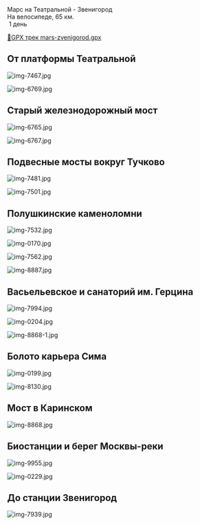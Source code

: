
<link rel="stylesheet" href="../assets-custom/css/style-markdown.css">
<div class="cover-container" style="background-image: url('mars-1200.jpg');">
	<div class="cover-text">
		<div class="cover-title">
            Марс на Театральной - Звенигород
        </div>
		<div class="cover-description">
			<div class="packages-location">
                <img loading="lazy" src="../assets-custom/icon-bike.png" alt="" class="cover-icon">
                <div class="h4-default regular">На велосипеде, 65 км.</div>
            </div>
            <div>
                <img class="cover-icon" loading="lazy" src="../assets-custom/icon-time.png" alt=""  />
                <span>1 день</span>
            </div>
		</div>
	</div>
</div>

<div id="map"></div>

[📍GPX трек mars-zvenigorod.gpx](mars-zvenigorod.gpx)


## От платформы Театральной

![img-7467.jpg](../0-images/zvenigorod/img-7467.jpg)

![img-6769.jpg](../0-images/zvenigorod/img-6769.jpg)

## Старый железнодорожный мост

![img-6765.jpg](../0-images/zvenigorod/img-6765.jpg)

![img-6767.jpg](../0-images/zvenigorod/img-6767.jpg)


## Подвесные мосты вокруг Тучково

![img-7481.jpg](../0-images/zvenigorod/img-7481.jpg)

![img-7501.jpg](../0-images/zvenigorod/img-7501.jpg)


## Полушкинские каменоломни

![img-7532.jpg](../0-images/zvenigorod/img-7532.jpg)

![img-0170.jpg](../0-images/zvenigorod/img-0170.jpg)

![img-7562.jpg](../0-images/zvenigorod/img-7562.jpg)

![img-8887.jpg](../0-images/zvenigorod/img-8887.jpg)




## Васьельевское и санаторий им. Герцина

![img-7994.jpg](../0-images/zvenigorod/img-7994.jpg)

![img-0204.jpg](../0-images/zvenigorod/img-0204.jpg)


![img-8868-1.jpg](../0-images/zvenigorod/img-8868-1.jpg)




## Болото карьера Сима

![img-0199.jpg](../0-images/zvenigorod/img-0199.jpg)

![img-8130.jpg](../0-images/zvenigorod/img-8130.jpg)



## Мост в Каринском

![img-8868.jpg](../0-images/zvenigorod/img-8868.jpg)


## Биостанции и берег Москвы-реки

![img-9955.jpg](../0-images/zvenigorod/img-9955.jpg)

![img-0229.jpg](../0-images/zvenigorod/img-0229.jpg)





## До станции Звенигород

![img-7939.jpg](../0-images/zvenigorod/img-7939.jpg)

















<link href="https://api.mapbox.com/mapbox-gl-js/v3.10.0/mapbox-gl.css" rel="stylesheet">
<script src="https://api.mapbox.com/mapbox-gl-js/v3.10.0/mapbox-gl.js"></script>
<script src="https://cdn.jsdelivr.net/npm/js-yaml@4.1.0/dist/js-yaml.min.js"></script>
<script src="../assets-custom/js/cozy-journey.js"></script>
<script>architectMap({
    tracks: [{path: 'mars-zvenigorod.gpx'}, {path: 'sima.gpx', color: 'blue'}],
    points: 'points.yaml',
    zoom: 6.8,
    center: [37.49433, 55.59333],
    fitDuration: 6000 
});
</script>




